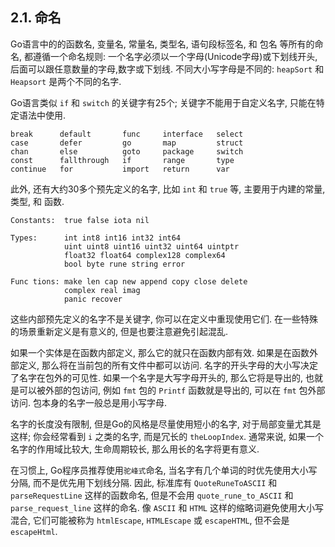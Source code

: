 ## 2.1. 命名

Go语言中的的函数名, 变量名, 常量名, 类型名, 语句段标签名, 和 包名 等所有的命名, 都遵循一个命名规则: 一个名字必须以一个字母(Unicode字母)或下划线开头, 后面可以跟任意数量的字母,数字或下划线. 不同大小写字母是不同的: `heapSort` 和 `Heapsort` 是两个不同的名字.

Go语言类似 `if` 和 `switch` 的关键字有25个; 关键字不能用于自定义名字, 只能在特定语法中使用.

```
break      default       func     interface   select
case       defer         go       map         struct
chan       else          goto     package     switch
const      fallthrough   if       range       type
continue   for           import   return      var
```

此外, 还有大约30多个预先定义的名字, 比如  `int` 和 `true` 等, 主要用于内建的常量, 类型, 和 函数.

```
Constants:  true false iota nil

Types:      int int8 int16 int32 int64
            uint uint8 uint16 uint32 uint64 uintptr
            float32 float64 complex128 complex64
            bool byte rune string error

Func tions: make len cap new append copy close delete
            complex real imag
            panic recover
```

这些内部预先定义的名字不是关键字, 你可以在定义中重现使用它们. 在一些特殊的场景重新定义是有意义的, 但是也要注意避免引起混乱.

如果一个实体是在函数内部定义, 那么它的就只在函数内部有效. 如果是在函数外部定义, 那么将在当前包的所有文件中都可以访问. 名字的开头字母的大小写决定了名字在包外的可见性. 如果一个名字是大写字母开头的, 那么它将是导出的, 也就是可以被外部的包访问, 例如 `fmt` 包的 `Printf` 函数就是导出的, 可以在 `fmt` 包外部访问. 包本身的名字一般总是用小写字母.

名字的长度没有限制, 但是Go的风格是尽量使用短小的名字, 对于局部变量尤其是这样; 你会经常看到 `i` 之类的名字, 而是冗长的 `theLoopIndex`. 通常来说, 如果一个名字的作用域比较大, 生命周期较长, 那么用长的名字将更有意义.

在习惯上, Go程序员推荐使用`驼峰式`命名, 当名字有几个单词的时优先使用大小写分隔, 而不是优先用下划线分隔. 因此, 标准库有 `QuoteRuneToASCII` 和 `parseRequestLine` 这样的函数命名, 但是不会用 `quote_rune_to_ASCII` 和 `parse_request_line` 这样的命名. 像 `ASCII` 和 `HTML` 这样的缩略词避免使用大小写混合, 它们可能被称为 `htmlEscape`, `HTMLEscape` 或 `escapeHTML`, 但不会是 `escapeHtml`.
